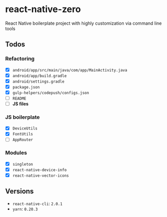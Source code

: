 # react-native-zero
React Native boilerplate project with highly customization via command line tools

## Todos

### Refactoring
* [x] `android/app/src/main/java/com/app/MainActivity.java`
* [x] `android/app/build.gradle`
* [x] `android/settings.gradle`
* [x] `package.json`
* [x] `gulp-helpers/codepush/configs.json`
* [ ] `README`
* [ ] **JS files**

### JS boilerplate
* [x] `DeviceUtils`
* [x] `FontUtils`
* [ ] `AppRouter`

### Modules
* [x] `singleton`
* [x] `react-native-device-info`
* [x] `react-native-vector-icons`

## Versions

- `react-native-cli`: `2.0.1`
- `yarn`: `0.20.3`